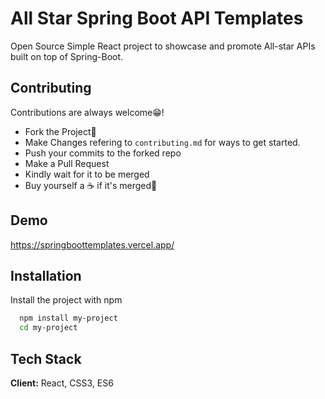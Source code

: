 
# All Star Spring Boot API Templates

Open Source Simple React project to showcase and promote All-star APIs built on top of Spring-Boot.

## Contributing

Contributions are always welcome😁!

- Fork the Project🍴
- Make Changes refering to `contributing.md` for ways to get started.
- Push your commits to the forked repo
- Make a Pull Request
- Kindly wait for it to be merged
- Buy yourself a ☕ if it's merged🎉
  
## Demo

https://springboottemplates.vercel.app/

  
## Installation

Install the project with npm

```bash
  npm install my-project
  cd my-project
```
    
## Tech Stack

**Client:** React, CSS3, ES6

  
